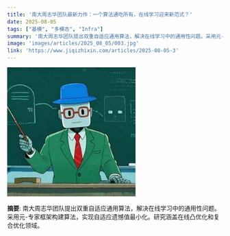 ```yaml
---
title: '南大周志华团队最新力作：一个算法通吃所有，在线学习迎来新范式？'
date: 2025-08-05
tags: ["基模", "多模态", "Infra"]
summary: '南大周志华团队提出双重自适应通用算法，解决在线学习中的通用性问题。采用元-专家框架构建算法，实现自适应遗憾值最小化。研究涵盖在线凸优化和复合优化领域。'
image: 'images/articles/2025_08_05/003.jpg'
link: 'https://www.jiqizhixin.com/articles/2025-08-05-3'
---
```

![南大周志华团队最新力作：一个算法通吃所有，在线学习迎来新范式？](images/articles/2025_08_05/003.jpg)

**摘要**: 南大周志华团队提出双重自适应通用算法，解决在线学习中的通用性问题。采用元-专家框架构建算法，实现自适应遗憾值最小化。研究涵盖在线凸优化和复合优化领域。
